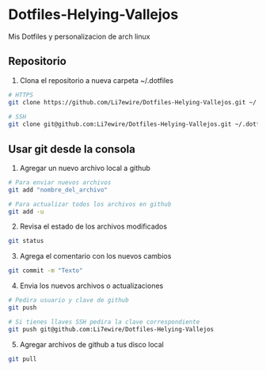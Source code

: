 # Dotfiles-Helying-Vallejos
Mis Dotfiles y personalizacion de arch linux

## Repositorio

1. Clona el repositorio a nueva carpeta ~/.dotfiles
```zsh
# HTTPS
git clone https://github.com/Li7ewire/Dotfiles-Helying-Vallejos.git ~/.dotfiles
 
# SSH
git clone git@github.com:Li7ewire/Dotfiles-Helying-Vallejos.git ~/.dotfiles
```


## Usar git desde la consola

1. Agregar un nuevo archivo local a github

``` zsh
# Para enviar nuevos archivos
git add "nombre_del_archivo"

# Para actualizar todos los archivos en github
git add -u 
```


2. Revisa el estado de los archivos modificados

```zsh
git status 
```


3. Agrega el comentario con los nuevos cambios 

``` zsh
git commit -m "Texto"
```


4. Envia los nuevos archivos o actualizaciones

```zsh
# Pedira usuario y clave de github
git push

# Si tienes llaves SSH pedira la clave correspondiente
git push git@github.com:Li7ewire/Dotfiles-Helying-Vallejos
```

5. Agregar archivos de github a tus disco local
```zsh
git pull
```






